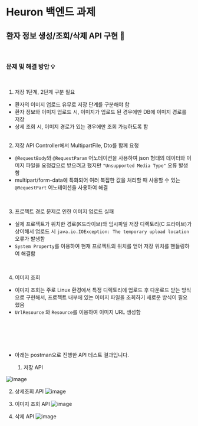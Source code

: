 # Heuron 백엔드 과제 
## 환자 정보 생성/조회/삭제 API 구현  🏥

<br>

### 문제 및 해결 방안 💡
<br>

1. 저장 1단계, 2단계 구분 필요
- 환자의 이미지 업로드 유무로 저장 단계를 구분해야 함
- 환자 정보와 이미지 업로드 시, 이미지가 업로드 된 경우에만 DB에 이미지 경로를 저장
- 상세 조회 시, 이미지 경로가 있는 경우에만 조회 가능하도록 함
   <br><br>
2. 저장 API Controller에서 MultipartFile, Dto를 함께 요청

- `@RequestBody`와 `@RequestParam` 어노테이션을 사용하여 json 형태의 데이터와 이미지 파일을 요청값으로 받으려고 했지만 `"Unsupported Media Type"` 오류 발생함
- multipart/form-data에 특화되어 여러 복잡한 값을 처리할 때 사용할 수 있는 `@RequestPart` 어노테이션을 사용하여 해결

<br>

3. 프로젝트 경로 문제로 인한 이미지 업로드 실패
- 실제 프로젝트가 위치한 경로(K드라이브)와 임시파일 저장 디렉토리(C 드라이브)가 상이해서 업로드 시 `java.io.IOException: The temporary upload location` 오류가 발생함
- `System Property`를 이용하여 현재 프로젝트의 위치를 얻어 저장 위치를 핸들링하여 해결함

<br>

4. 이미지 조회
- 이미지 조회는 주로 Linux 환경에서 특정 디렉토리에 업로드 후 다운로드 받는 방식으로 구현해서, 프로젝트 내부에 있는 이미지 파일을 조회하기 새로운 방식이 필요했음
- `UrlResource` 와 `Resource`를 이용하여 이미지 URL 생성함 

<br><br><br><br>

* 아래는 postman으로 진행한 API 테스트 결과입니다.

  1) 저장 API 

![image](https://github.com/yuhaeni/heuron-backend/assets/55648249/6965a637-ab7c-4207-943c-e73f1945e62a)

2) 상세조회 API
![image](https://github.com/yuhaeni/heuron-backend/assets/55648249/f0d7671c-68c3-4cce-8d06-4c29518b199e)

3) 이미지 조회 API
![image](https://github.com/yuhaeni/heuron-backend/assets/55648249/0934cd4a-7978-4814-b13e-12b2a1d8802d)

4) 삭제 API 
![image](https://github.com/yuhaeni/heuron-backend/assets/55648249/e62b5e18-0947-4f62-be61-02471bef313f)





